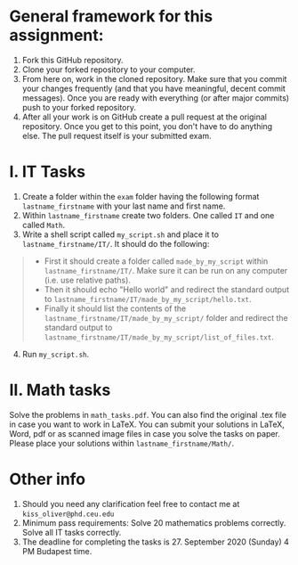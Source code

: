 # General framework for this assignment:

1. Fork this GitHub repository.
2. Clone your forked repository to your computer.
3. From here on, work in the cloned repository. Make sure that you commit your changes frequently (and that you have meaningful, decent commit messages). Once you are ready with everything (or after major commits) push to your forked repository.
4. After all your work is on GitHub create a pull request at the original repository. Once you get to this point, you don't have to do anything else. The pull request itself is your submitted exam.

# I. IT Tasks

1. Create a folder within the `exam` folder having the following format `lastname_firstname` with your last name and first name.
2. Within `lastname_firstname` create two folders. One called `IT` and one called `Math`.
3. Write a shell script called `my_script.sh` and place it to `lastname_firstname/IT/`. It should do the following:
> - First it should create a folder called `made_by_my_script` within  `lastname_firstname/IT/`. Make sure it can be run on any computer (i.e. use relative paths).
> - Then it should echo "Hello world" and redirect the standard output to `lastname_firstname/IT/made_by_my_script/hello.txt`.
> - Finally it should list the contents of the `lastname_firstname/IT/made_by_my_script/` folder and redirect the standard output to `lastname_firstname/IT/made_by_my_script/list_of_files.txt`.
4. Run `my_script.sh`.


# II. Math tasks
Solve the problems in `math_tasks.pdf`. You can also find the original .tex file in case you want to work in LaTeX. You can submit your solutions in LaTeX, Word, pdf or as scanned image files in case you solve the tasks on paper. Please place your solutions within `lastname_firstname/Math/`.

# Other info
1. Should you need any clarification feel free to contact me at `kiss_oliver@phd.ceu.edu`
2. Minimum pass requirements: Solve 20 mathematics problems correctly. Solve all IT tasks correctly.
3. The deadline for completing the tasks is 27. September 2020 (Sunday) 4 PM Budapest time.
